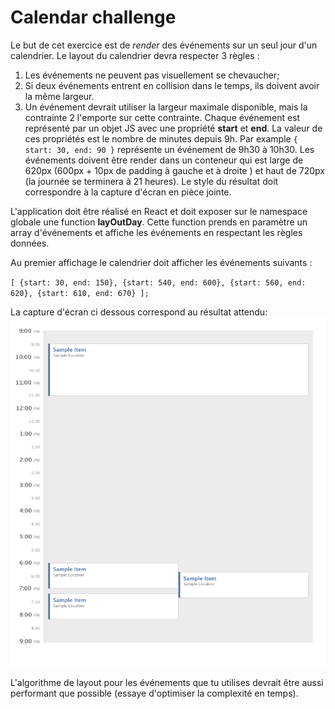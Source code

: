 # Calendar challenge
 
Le but de cet exercice est de *render* des événements sur un seul jour d'un calendrier.
Le layout du calendrier devra respecter 3 règles :
1. Les événements ne peuvent pas visuellement se chevaucher;
2. Si deux événements entrent en collision dans le temps, ils doivent avoir la même largeur.
3. Un événement devrait utiliser la largeur maximale disponible, mais la contrainte 2 l'emporte sur cette contrainte.
Chaque événement est représenté par un objet JS avec une propriété **start** et **end**. La valeur de ces propriétés est le nombre de minutes depuis 9h.
Par example `{ start: 30, end: 90 }` représente un événement de 9h30 à 10h30. 
Les événements doivent être render dans un conteneur qui est large de 620px (600px + 10px de padding à gauche et à droite ) et haut de 720px (la journée se terminera à 21 heures).
Le style du résultat doit correspondre à la capture d'écran en pièce jointe.
 
L'application doit être réalisé en React et doit exposer sur le namespace globale une function **layOutDay**.
Cette function prends en paramètre un array d'événements et affiche les événements en respectant les règles données.
 
Au premier affichage le calendrier doit afficher les événements suivants : 

`[ {start: 30, end: 150}, {start: 540, end: 600}, {start: 560, end: 620}, {start: 610, end: 670} ];`
 
La capture d'écran ci dessous correspond au résultat attendu:
![](./calendar.png )

L'algorithme de layout pour les événements que tu utilises devrait être aussi performant que possible (essaye d'optimiser la complexité en temps).